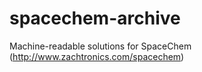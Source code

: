 # spacechem-archive
Machine-readable solutions for SpaceChem (http://www.zachtronics.com/spacechem)
